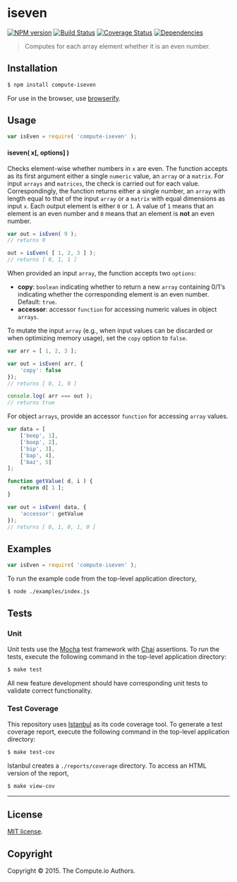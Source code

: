 iseven
===
[![NPM version][npm-image]][npm-url] [![Build Status][travis-image]][travis-url] [![Coverage Status][coveralls-image]][coveralls-url] [![Dependencies][dependencies-image]][dependencies-url]

>  Computes for each array element whether it is an even number.


## Installation

``` bash
$ npm install compute-iseven
```

For use in the browser, use [browserify](https://github.com/substack/node-browserify).


## Usage

``` javascript
var isEven = require( 'compute-iseven' );
```

#### iseven( x[, options] )

Checks element-wise whether numbers in `x` are even. The function accepts as its first argument either a single `numeric` value, an `array` or a `matrix`. For input `arrays` and `matrices`, the check is carried out for each value. Correspondingly, the function returns either a single number, an `array` with length equal to that of the input `array` or a `matrix` with equal dimensions as input `x`. Each output element is either `0` or `1`. A value of `1` means that an element is an even number and `0` means that an element is __not__ an even number.

``` javascript
var out = isEven( 9 );
// returns 0

out = isEven( [ 1, 2, 3 ] );
// returns [ 0, 1, 1 ]
```

When provided an input `array`, the function accepts two `options`:

*  __copy__: `boolean` indicating whether to return a new `array` containing 0/1's indicating whether the corresponding element is an even number. Default: `true`.
*  __accessor__: accessor `function` for accessing numeric values in object `arrays`.

To mutate the input `array` (e.g., when input values can be discarded or when optimizing memory usage), set the `copy` option to `false`.

``` javascript
var arr = [ 1, 2, 3 ];

var out = isEven( arr, {
	'copy': false
});
// returns [ 0, 1, 0 ]

console.log( arr === out );
// returns true
```

For object `arrays`, provide an accessor `function` for accessing `array` values.

``` javascript
var data = [
	['beep', 1],
	['boop', 2],
	['bip', 3],
	['bap', 4],
	['baz', 5]
];

function getValue( d, i ) {
	return d[ 1 ];
}

var out = isEven( data, {
	'accessor': getValue
});
// returns [ 0, 1, 0, 1, 0 ]
```

## Examples

``` javascript
var isEven = require( 'compute-iseven' );
```

To run the example code from the top-level application directory,

``` bash
$ node ./examples/index.js
```


## Tests

### Unit

Unit tests use the [Mocha](http://mochajs.org/) test framework with [Chai](http://chaijs.com) assertions. To run the tests, execute the following command in the top-level application directory:

``` bash
$ make test
```

All new feature development should have corresponding unit tests to validate correct functionality.


### Test Coverage

This repository uses [Istanbul](https://github.com/gotwarlost/istanbul) as its code coverage tool. To generate a test coverage report, execute the following command in the top-level application directory:

``` bash
$ make test-cov
```

Istanbul creates a `./reports/coverage` directory. To access an HTML version of the report,

``` bash
$ make view-cov
```


---
## License

[MIT license](http://opensource.org/licenses/MIT).


## Copyright

Copyright &copy; 2015. The Compute.io Authors.


[npm-image]: http://img.shields.io/npm/v/compute-iseven.svg
[npm-url]: https://npmjs.org/package/compute-iseven

[travis-image]: http://img.shields.io/travis/compute-io/iseven/master.svg
[travis-url]: https://travis-ci.org/compute-io/iseven

[coveralls-image]: https://img.shields.io/coveralls/compute-io/iseven/master.svg
[coveralls-url]: https://coveralls.io/r/compute-io/iseven?branch=master

[dependencies-image]: http://img.shields.io/david/compute-io/iseven.svg
[dependencies-url]: https://david-dm.org/compute-io/iseven

[dev-dependencies-image]: http://img.shields.io/david/dev/compute-io/iseven.svg
[dev-dependencies-url]: https://david-dm.org/dev/compute-io/iseven

[github-issues-image]: http://img.shields.io/github/issues/compute-io/iseven.svg
[github-issues-url]: https://github.com/compute-io/iseven/issues
